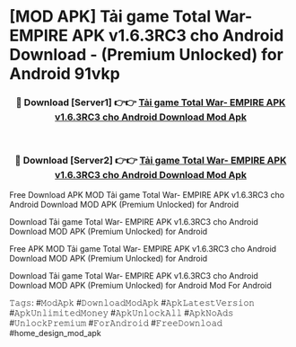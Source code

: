 # [MOD APK] Tải game Total War- EMPIRE APK v1.6.3RC3 cho Android Download - (Premium Unlocked) for Android 91vkp



<div align="center">
<h3>🔴 Download [Server1] 👉👉 <a href="https://momento.my/?title=Tải_game_Total_War-_EMPIRE_APK_v1.6.3RC3_cho_Android_Download">Tải game Total War- EMPIRE APK v1.6.3RC3 cho Android Download Mod Apk</a></h3><br>

<h3>🔴 Download [Server2] 👉👉 <a href="https://momento.my/?title=Tải_game_Total_War-_EMPIRE_APK_v1.6.3RC3_cho_Android_Download">Tải game Total War- EMPIRE APK v1.6.3RC3 cho Android Download Mod Apk</a></h3>
</div>



Free Download APK MOD Tải game Total War- EMPIRE APK v1.6.3RC3 cho Android Download MOD APK (Premium Unlocked) for Android

Download Tải game Total War- EMPIRE APK v1.6.3RC3 cho Android Download MOD APK (Premium Unlocked) for Android

Free APK MOD Tải game Total War- EMPIRE APK v1.6.3RC3 cho Android Download MOD APK (Premium Unlocked) for Android

Download Tải game Total War- EMPIRE APK v1.6.3RC3 cho Android Download MOD APK (Premium Unlocked) for Android Mod For Android

𝚃𝚊𝚐𝚜: #𝙼𝚘𝚍𝙰𝚙𝚔 #𝙳𝚘𝚠𝚗𝚕𝚘𝚊𝚍𝙼𝚘𝚍𝙰𝚙𝚔 #𝙰𝚙𝚔𝙻𝚊𝚝𝚎𝚜𝚝𝚅𝚎𝚛𝚜𝚒𝚘𝚗 #𝙰𝚙𝚔𝚄𝚗𝚕𝚒𝚖𝚒𝚝𝚎𝚍𝙼𝚘𝚗𝚎𝚢 #𝙰𝚙𝚔𝚄𝚗𝚕𝚘𝚌𝚔𝙰𝚕𝚕 #𝙰𝚙𝚔𝙽𝚘𝙰𝚍𝚜 #𝚄𝚗𝚕𝚘𝚌𝚔𝙿𝚛𝚎𝚖𝚒𝚞𝚖 #𝙵𝚘𝚛𝙰𝚗𝚍𝚛𝚘𝚒𝚍 #𝙵𝚛𝚎𝚎𝙳𝚘𝚠𝚗𝚕𝚘𝚊𝚍 #home_design_mod_apk
